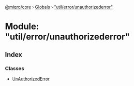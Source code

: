 [@miqro/core](../README.md) › [Globals](../globals.md) › ["util/error/unauthorizederror"](_util_error_unauthorizederror_.md)

# Module: "util/error/unauthorizederror"

## Index

### Classes

* [UnAuthorizedError](../classes/_util_error_unauthorizederror_.unauthorizederror.md)
